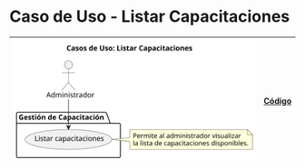 # Caso de Uso - Listar Capacitaciones

| ![Diagrama de Clases](/casos_de_uso/imagenes/administrador/Listar_Capacitaciones.svg) | [Código](/casos_de_uso/diagrama_casos_de_uso/administrador/listar_capacitaciones/listar_capacitaciones1.puml) |
|---------------------------------------------------------------------------------------|---------------------------------------------------------------------------------------------------------------|